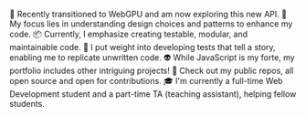 🤠 Recently transitioned to WebGPU and am now exploring this new API. 🔭 My focus lies in understanding design choices and patterns to enhance my code. 📦 Currently, I emphasize creating testable, modular, and maintainable code. 📸 I put weight into developing tests that tell a story, enabling me to replicate unwritten code. 👽 While JavaScript is my forte, my portfolio includes other intriguing projects! 🙈 Check out my public repos, all open source and open for contributions. 🎓 I'm currently a full-time Web Development student and a part-time TA (teaching assistant), helping fellow students.
